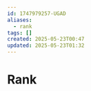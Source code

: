 ```yaml
---
id: 1747979257-UGAD
aliases:
  - rank
tags: []
created: 2025-05-23T00:47
updated: 2025-05-23T01:32
---
```


# Rank
